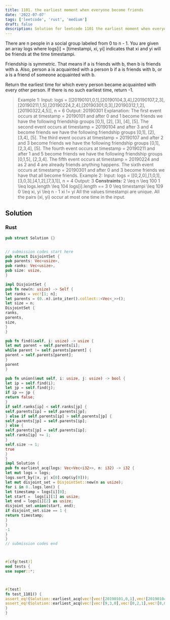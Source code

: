 ```yaml
---
title: 1101. the earliest moment when everyone become friends
date: '2022-07-07'
tags: ['leetcode', 'rust', 'medium']
draft: false
description: Solution for leetcode 1101 the earliest moment when everyone become friends
---
```



There are n people in a social group labeled from 0 to n - 1. You are given an array logs where logs[i] <TeX>=</TeX> [timestampi, xi, yi] indicates that xi and yi will be friends at the time timestampi.



Friendship is symmetric. That means if a is friends with b, then b is friends with a. Also, person a is acquainted with a person b if a is friends with b, or a is a friend of someone acquainted with b.



Return the earliest time for which every person became acquainted with every other person. If there is no such earliest time, return -1.







> Example 1:
> Input: logs <TeX>=</TeX> [[20190101,0,1],[20190104,3,4],[20190107,2,3],[20190211,1,5],[20190224,2,4],[20190301,0,3],[20190312,1,2],[20190322,4,5]], n <TeX>=</TeX> 6
> Output: 20190301
> Explanation:
> The first event occurs at timestamp <TeX>=</TeX> 20190101 and after 0 and 1 become friends we have the following friendship groups [0,1], [2], [3], [4], [5].
> The second event occurs at timestamp <TeX>=</TeX> 20190104 and after 3 and 4 become friends we have the following friendship groups [0,1], [2], [3,4], [5].
> The third event occurs at timestamp <TeX>=</TeX> 20190107 and after 2 and 3 become friends we have the following friendship groups [0,1], [2,3,4], [5].
> The fourth event occurs at timestamp <TeX>=</TeX> 20190211 and after 1 and 5 become friends we have the following friendship groups [0,1,5], [2,3,4].
> The fifth event occurs at timestamp <TeX>=</TeX> 20190224 and as 2 and 4 are already friends anything happens.
> The sixth event occurs at timestamp <TeX>=</TeX> 20190301 and after 0 and 3 become friends we have that all become friends.
> Example 2:
> Input: logs <TeX>=</TeX> [[0,2,0],[1,0,1],[3,0,3],[4,1,2],[7,3,1]], n <TeX>=</TeX> 4
> Output: 3
**Constraints:**
> 2 <TeX>\leq</TeX> n <TeX>\leq</TeX> 100
> 1 <TeX>\leq</TeX> logs.length <TeX>\leq</TeX> 104
> logs[i].length <TeX>=</TeX><TeX>=</TeX> 3
> 0 <TeX>\leq</TeX> timestampi <TeX>\leq</TeX> 109
> 0 <TeX>\leq</TeX> xi, yi <TeX>\leq</TeX> n - 1
> xi !<TeX>=</TeX> yi
> All the values timestampi are unique.
> All the pairs (xi, yi) occur at most one time in the input.


## Solution


### Rust
```rust
pub struct Solution {}


// submission codes start here
pub struct DisjointSet {
pub parents: Vec<usize>,
pub ranks: Vec<usize>,
pub size: usize,
}

impl DisjointSet {
pub fn new(n: usize) -> Self {
let ranks = vec![1; n];
let parents = (0..n).into_iter().collect::<Vec<_>>();
let size = n;
DisjointSet {
ranks,
parents,
size,
}
}

pub fn find(&self, i: usize) -> usize {
let mut parent = self.parents[i];
while parent != self.parents[parent] {
parent = self.parents[parent];
}
parent
}

pub fn union(&mut self, i: usize, j: usize) -> bool {
let ip = self.find(i);
let jp = self.find(j);
if ip == jp {
return false;
}
if self.ranks[ip] < self.ranks[jp] {
self.parents[ip] = self.parents[jp];
} else if self.parents[ip] > self.parents[jp] {
self.parents[jp] = self.parents[ip];
} else {
self.parents[jp] = self.parents[ip];
self.ranks[ip] += 1;
}
self.size -= 1;
true
}
}
impl Solution {
pub fn earliest_acq(logs: Vec<Vec<i32>>, n: i32) -> i32 {
let mut logs = logs;
logs.sort_by(|x, y| x[0].cmp(&y[0]));
let mut disjoint_set = DisjointSet::new(n as usize);
for i in 0..logs.len() {
let timestamp = logs[i][0];
let start =  logs[i][1] as usize;
let end = logs[i][2] as usize;
disjoint_set.union(start, end);
if disjoint_set.size == 1 {
return timestamp;
}
}
-1
}
}
// submission codes end



#[cfg(test)]
mod tests {
use super::*;



#[test]
fn test_1101() {
assert_eq!(Solution::earliest_acq(vec![vec![20190101,0,1],vec![20190104,3,4],vec![20190107,2,3],vec![20190211,1,5],vec![20190224,2,4],vec![20190301,0,3],vec![20190312,1,2],vec![20190322,4,5]], 6), 20190301);
assert_eq!(Solution::earliest_acq(vec![vec![9,3,0],vec![0,2,1],vec![8,0,1],vec![1,3,2],vec![2,2,0],vec![3,3,1]], 4), 2);
}
}

```
